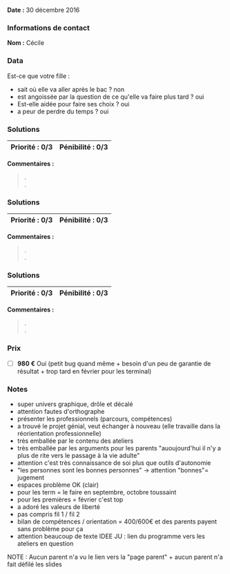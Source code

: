 
**Date :** 30 décembre 2016

### Informations de contact
**Nom :** Cécile 


### Data
Est-ce que votre fille : 
- sait où elle va aller après le bac ? non
- est angoissée par la question de ce qu'elle va faire plus tard ? oui
- Est-elle aidée pour faire ses choix ? oui
- a peur de perdre du temps ?  oui

### Solutions

**Priorité :** 0/3 | **Pénibilité :** 0/3 
------------ | -------------
**Commentaires :**
> .  
> .  

### Solutions

**Priorité :** 0/3 | **Pénibilité :** 0/3 
------------ | -------------
**Commentaires :**
> .  
> .  

### Solutions

**Priorité :** 0/3 | **Pénibilité :** 0/3 
------------ | -------------
**Commentaires :**
> .  
> .  

### Prix

- [ ] **980 €** Oui (petit bug quand même + besoin d'un peu de garantie de résultat + trop tard en février pour les terminal)
### Notes
- super univers graphique, drôle et décalé
- attention fautes d'orthographe
- présenter les professionnels (parcours, compétences)
- a trouvé le projet génial, veut échanger à nouveau (elle travaille dans la réorientation professionnelle)
- très emballée par le contenu des ateliers
- très emballée par les arguments pour les parents "auoujourd'hui il n'y a plus de rite vers le passage à la vie adulte"
- attention c'est très connaissance de soi plus que outils d'autonomie
- "les personnes sont les bonnes personnes" -> attention "bonnes"= jugement
- espaces problème OK (clair)
- pour les term = le faire en septembre, octobre toussaint
- pour les premières = février c'est top
- a adoré les valeurs de liberté
- pas compris fil 1 / fil 2
- bilan de compétences / orientation = 400/600€ et des parents payent sans problème pour ça
- attention beaucoup de texte
IDEE JU : lien du programme vers les ateliers en question


NOTE : Aucun parent n'a vu le lien vers la "page parent" + aucun parent n'a fait défilé les slides



